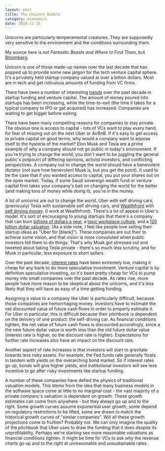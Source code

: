 ```yaml
---
layout: post
title: The Unicorn Bubble
category: economics 
date: 2018-11-15
---
```


Unicorns are particularly temperamental creatures. They are supposedly very sensitive to the environment and the conditions surrounding them.

My source here is not *Fantastic Beasts and Where to Find Them*, but [Bloomberg](https://www.bloomberg.com/news/articles/2018-11-12/this-is-how-the-unicorn-bubble-will-burst).

Unicorn is one of those made-up names over the last decade that has popped up to provide some new jargon for the tech venture capital sphere. It's a privately held startup company valued at over a billion dollars. Most are in tech and get ridiculous amounts of funding from VC firms.

There have been a number of interesting [trends](https://pitchbook.com/news/articles/us-venture-capital-activity-so-far-this-year-in-15-charts) over the past decade in startup funding and venture capital. The amount of money poured into startups has been increasing, while the time-to-exit (the time it takes for a typical company to IPO or get acquired) has increased. Companies are waiting to get bigger before exiting. 

There have been many compelling reasons for companies to stay private. The obvious one is access to capital - lots of VCs want to play every hand, for fear of missing out on the next Uber or AirBnB. If it's easy to get access to private capital on good terms, why would a company want to expose itself to the hysteria of the market? Elon Musk and Tesla are a prime example of why a company should not go public in today's environment. If you're trying to change the world, you don't want to be juggling the general public's potpourri of differing opinions, activist investors, and conflicting perspectives. A company out to change the world should have a benevolent dictator (not sure how benevolent Musk is, but you get the point). It used to be the case that if you wanted access to capital, you put your shares out on the open market. Today, if some Saudi sovereign wealth fund or venture capital firm takes your company's bait on changing the world for the better (and making tons of money while doing it), you're in the money.

A lot of unicorns are out to change the world. Uber with self driving cars, (previously) Tesla with sustainable self driving cars, and [Wealthfront](http://wealthfront.com/) with [self driving money](http://eng.wealthfront.com/2018/06/28/testing-the-gps-behind-tomorrows-self-driving-money/). (I work at Wealthfront). There's a lot of appeal in Uber's model. It's sort of encouraging to young startups that there's a company that can burn [billions of dollars a year](https://www.theverge.com/2018/8/15/17693834/uber-revenue-loss-earnings-q2-2018), a [toxic workplace culture](https://www.nytimes.com/2017/02/22/technology/uber-workplace-culture.html), and a [120 billion dollar valuation](https://www.wsj.com/articles/uber-proposals-value-company-at-120-billion-in-a-possible-ipo-1539690343). (As a side note, I feel like people love selling their startup ideas as "Uber for [blank]"). These companies are out their to achieve some vision, and that vision is more convoluted when public investors tell them to do things. That's why Musk got stressed out and tweeted about taking Tesla private - there's so much less scrutiny, and for Musk in particular, less exposure to short sellers.

Over the past decade, [interest rates](http://dyang108.github.io/economics/2018/10/19/monetary-policy-for-dummies) have been extremely low, making it cheap for any bank to do more speculative investment. Venture capital is by definition speculative investing, so it's been pretty cheap for VCs to pump money into small companies over the past decade. As rates rise, more people have more reason to be skeptical about the unicorns, and it's less likely that they will have as easy of a time getting funding.

Assigning a value to a company like Uber is particularly difficult, because those companies are hemorrhaging money. Investors have to estimate the net discounted value of future cash flows in order to properly estimate it. For Uber in particular, this is difficult because their pitchbook is dependent on the delivery of one product: the self-driving car. As financial conditions tighten, the net value of future cash flows is discounted accordingly, since a the new future dollar value is worth less than the old future dollar value (interest rate is higher, so the discount rate is higher). Expectations for further rate increases also have an impact on the discount rate.

Another aspect of rate increases is that investors will start to gravitate towards less risky assets. For example, the Fed funds rate generally floats in tandem with yields on the overarching bond market. So if interest rates go up, bonds will give higher yields, and institutional investors will see less incentive to go after risky investments like startup funding.

A number of these companies have defied the physics of traditional valuation models. This stems from the idea that many business models in the software space come at little to no marginal cost - the vast majority of a private company's valuation is dependent on growth. These growth estimates can come from anywhere - but they always go up and to the right. Some growth curves assume exponential user growth, some depend on regulatory restrictions to be lifted, some are drawn to match the historical growth curves of "similar companies". Will all these growth projections come to fruition? Probably not. We can only imagine the quality of the pitchbook that Uber uses to draw the funding that it does despite its unprofitability. Perhaps we're starting see more reasonable valuations as financial conditions tighten. It might be time for VCs to ask *why* the revenue charts go up and to the right at unreasonable and unsustainable rates.
